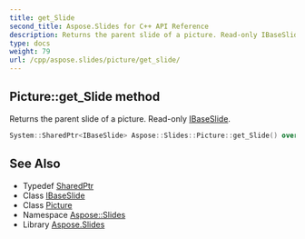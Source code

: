 ```yaml
---
title: get_Slide
second_title: Aspose.Slides for C++ API Reference
description: Returns the parent slide of a picture. Read-only IBaseSlide.
type: docs
weight: 79
url: /cpp/aspose.slides/picture/get_slide/
---
```

## Picture::get_Slide method


Returns the parent slide of a picture. Read-only [IBaseSlide](../../ibaseslide/).

```cpp
System::SharedPtr<IBaseSlide> Aspose::Slides::Picture::get_Slide() override
```

## See Also

* Typedef [SharedPtr](../../../system/sharedptr/)
* Class [IBaseSlide](../../ibaseslide/)
* Class [Picture](../)
* Namespace [Aspose::Slides](../../)
* Library [Aspose.Slides](../../../)
